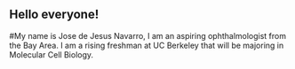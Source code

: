 ## Hello everyone! ##
#My name is Jose de Jesus Navarro, I am an aspiring ophthalmologist from the Bay Area. I am a rising freshman at UC Berkeley that will be majoring in Molecular Cell Biology. 

